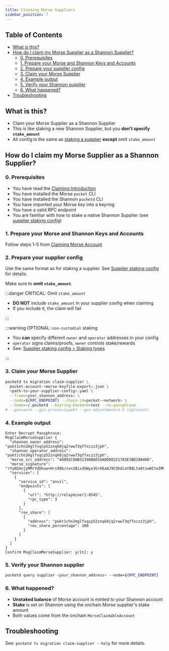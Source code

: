 ```yaml
---
title: Claiming Morse Suppliers
sidebar_position: 7
---
```


## Table of Contents <!-- omit in toc -->

- [What is this?](#what-is-this)
- [How do I claim my Morse Supplier as a Shannon Supplier?](#how-do-i-claim-my-morse-supplier-as-a-shannon-supplier)
  - [0. Prerequisites](#0-prerequisites)
  - [1. Prepare your Morse and Shannon Keys and Accounts](#1-prepare-your-morse-and-shannon-keys-and-accounts)
  - [2. Prepare your supplier config](#2-prepare-your-supplier-config)
  - [3. Claim your Morse Supplier](#3-claim-your-morse-supplier)
  - [4. Example output](#4-example-output)
  - [5. Verify your Shannon supplier](#5-verify-your-shannon-supplier)
  - [6. What happened?](#6-what-happened)
- [Troubleshooting](#troubleshooting)

## What is this?

- Claim your Morse Supplier as a Shannon Supplier
- This is like staking a new Shannon Supplier, but you **don't specify `stake_amount`**
- All config is the same as [staking a supplier](../../1_operate/3_configs/3_supplier_staking_config.md) **except** omit `stake_amount`

## How do I claim my Morse Supplier as a Shannon Supplier?

### 0. Prerequisites

- You have read the [Claiming Introduction](./5_claiming_introduction.md)
- You have installed the Morse `pocket` CLI
- You have installed the Shannon `pocketd` CLI
- You have imported your Morse key into a keyring
- You have a valid RPC endpoint
- You are familiar with how to stake a native Shannon Supplier (see [supplier staking config](../../1_operate/3_configs/3_supplier_staking_config.md))

### 1. Prepare your Morse and Shannon Keys and Accounts

Follow steps 1-5 from [Claiming Morse Account](./6_claiming_account.md)

### 2. Prepare your supplier config

Use the same format as for staking a supplier. See [Supplier staking config](../../1_operate/3_configs/3_supplier_staking_config.md) for details.

Make sure to **omit `stake_amount`**.

:::danger CRITICAL: Omit `stake_amount`

- **DO NOT** include `stake_amount` in your supplier config when claiming
- If you include it, the claim will fail

:::

:::warning OPTIONAL: `non-custodial` staking

- You **can** specify different `owner` and `operator` addresses in your config
- `operator` signs claims/proofs, `owner` controls stake/rewards
- See: [Supplier staking config > Staking types](../../1_operate/3_configs/3_supplier_staking_config.md#staking-types)

:::

### 3. Claim your Morse Supplier

```bash
pocketd tx migration claim-supplier \
  pocket-account-<morse-keyfile-export>.json \
  <path-to-your-supplier-config>.yaml \
  --from=<your_shannon_address> \
  --node=${RPC_ENDPOINT} --chain-id=pocket-<network> \
  --home=~/.pocketd --keyring-backend=test --no-passphrase
# --gas=auto --gas-prices=1upokt --gas-adjustment=1.5 (optional)
```

### 4. Example output

```shell
Enter Decrypt Passphrase:
MsgClaimMorseSupplier {
  "shannon_owner_address": "pokt1chn2mglfxqcp52znqk8jq2rww73qffxczz3jph",
  "shannon_operator_address": "pokt1chn2mglfxqcp52znqk8jq2rww73qffxczz3jph",
  "morse_src_address": "44892C8AB52396BA016ADDD0221783E3BD29A400",
  "morse_signature": "rYyN2mnjyMMrYdDhuw+Hrs98b/svn38ixdSWye3Gr66aAJ9CQhdiaYB8Lta8tiwWIteIM8rmWYUh0QkNdpkNDQ==",
  "services": [
    {
      "service_id": "anvil",
      "endpoints": [
        {
          "url": "http://relayminer1:8545",
          "rpc_type": 3
        }
      ],
      "rev_share": [
        {
          "address": "pokt1chn2mglfxqcp52znqk8jq2rww73qffxczz3jph",
          "rev_share_percentage": 100
        }
      ]
    }
  ]
}
Confirm MsgClaimMorseSupplier: y/[n]: y
```

### 5. Verify your Shannon supplier

```bash
pocketd query supplier <your_shannon_address> --node=${RPC_ENDPOINT}
```

### 6. What happened?

- **Unstaked balance** of Morse account is minted to your Shannon account
- **Stake** is set on Shannon using the onchain Morse supplier's stake amount
- Both values come from the onchain `MorseClaimableAccount`

## Troubleshooting

See: `pocketd tx migration claim-supplier --help` for more details.
